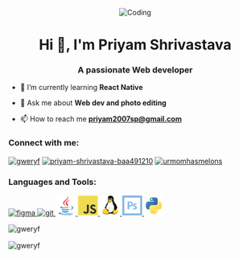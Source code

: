 <p align="center"><img alt="Coding" width="400" src="https://media.tenor.com/GfSX-u7VGM4AAAAC/coding.gif"></p>

<h1 align="center">Hi 👋, I'm Priyam Shrivastava</h1>
<h3 align="center">A passionate Web developer</h3>

- 🌱 I’m currently learning **React Native**

- 💬 Ask me about **Web dev and photo editing**

- 📫 How to reach me **priyam2007sp@gmail.com**

<h3 align="left">Connect with me:</h3>
<p align="left">
<a href="https://twitter.com/gweryf" target="blank"><img align="center" src="https://raw.githubusercontent.com/rahuldkjain/github-profile-readme-generator/master/src/images/icons/Social/twitter.svg" alt="gweryf" height="30" width="40" /></a>
<a href="https://linkedin.com/in/priyam-shrivastava-baa491210" target="blank"><img align="center" src="https://raw.githubusercontent.com/rahuldkjain/github-profile-readme-generator/master/src/images/icons/Social/linked-in-alt.svg" alt="priyam-shrivastava-baa491210" height="30" width="40" /></a>
<a href="https://instagram.com/urmomhasmelons" target="blank"><img align="center" src="https://raw.githubusercontent.com/rahuldkjain/github-profile-readme-generator/master/src/images/icons/Social/instagram.svg" alt="urmomhasmelons" height="30" width="40" /></a>
</p>

<h3 align="left">Languages and Tools:</h3>
<p align="left"> <a href="https://www.figma.com/" target="_blank" rel="noreferrer"> <img src="https://www.vectorlogo.zone/logos/figma/figma-icon.svg" alt="figma" width="40" height="40"/> </a> <a href="https://git-scm.com/" target="_blank" rel="noreferrer"> <img src="https://www.vectorlogo.zone/logos/git-scm/git-scm-icon.svg" alt="git" width="40" height="40"/> </a> <a href="https://www.java.com" target="_blank" rel="noreferrer"> <img src="https://raw.githubusercontent.com/devicons/devicon/master/icons/java/java-original.svg" alt="java" width="40" height="40"/> </a> <a href="https://developer.mozilla.org/en-US/docs/Web/JavaScript" target="_blank" rel="noreferrer"> <img src="https://raw.githubusercontent.com/devicons/devicon/master/icons/javascript/javascript-original.svg" alt="javascript" width="40" height="40"/> </a> <a href="https://www.linux.org/" target="_blank" rel="noreferrer"> <img src="https://raw.githubusercontent.com/devicons/devicon/master/icons/linux/linux-original.svg" alt="linux" width="40" height="40"/> </a> <a href="https://www.photoshop.com/en" target="_blank" rel="noreferrer"> <img src="https://raw.githubusercontent.com/devicons/devicon/master/icons/photoshop/photoshop-line.svg" alt="photoshop" width="40" height="40"/> </a> <a href="https://www.python.org" target="_blank" rel="noreferrer"> <img src="https://raw.githubusercontent.com/devicons/devicon/master/icons/python/python-original.svg" alt="python" width="40" height="40"/> </a> </p>

<p><img align="center" src="https://github-readme-stats.vercel.app/api/top-langs?username=gweryf&show_icons=true&locale=en&layout=compact" alt="gweryf" /></p>

<p><img align="center" src="https://github-readme-streak-stats.herokuapp.com/?user=gweryf&" alt="gweryf" /></p>
